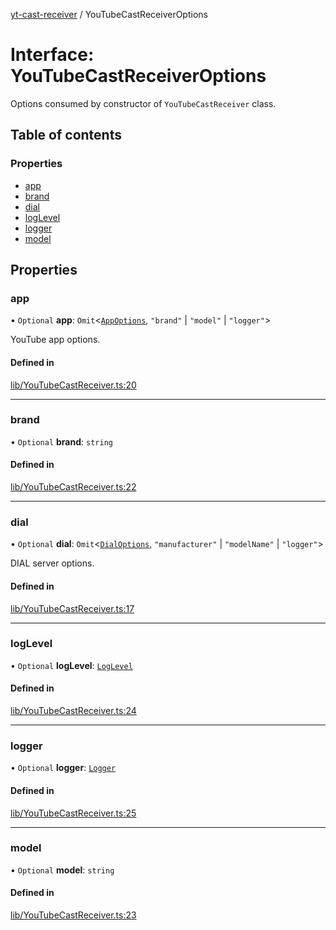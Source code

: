 [yt-cast-receiver](../README.md) / YouTubeCastReceiverOptions

# Interface: YouTubeCastReceiverOptions

Options consumed by constructor of `YouTubeCastReceiver` class.

## Table of contents

### Properties

- [app](YouTubeCastReceiverOptions.md#app)
- [brand](YouTubeCastReceiverOptions.md#brand)
- [dial](YouTubeCastReceiverOptions.md#dial)
- [logLevel](YouTubeCastReceiverOptions.md#loglevel)
- [logger](YouTubeCastReceiverOptions.md#logger)
- [model](YouTubeCastReceiverOptions.md#model)

## Properties

### app

• `Optional` **app**: `Omit`<[`AppOptions`](AppOptions.md), ``"brand"`` \| ``"model"`` \| ``"logger"``\>

YouTube app options.

#### Defined in

[lib/YouTubeCastReceiver.ts:20](https://github.com/patrickkfkan/yt-cast-receiver/blob/9c3f7bb/src/lib/YouTubeCastReceiver.ts#L20)

___

### brand

• `Optional` **brand**: `string`

#### Defined in

[lib/YouTubeCastReceiver.ts:22](https://github.com/patrickkfkan/yt-cast-receiver/blob/9c3f7bb/src/lib/YouTubeCastReceiver.ts#L22)

___

### dial

• `Optional` **dial**: `Omit`<[`DialOptions`](DialOptions.md), ``"manufacturer"`` \| ``"modelName"`` \| ``"logger"``\>

DIAL server options.

#### Defined in

[lib/YouTubeCastReceiver.ts:17](https://github.com/patrickkfkan/yt-cast-receiver/blob/9c3f7bb/src/lib/YouTubeCastReceiver.ts#L17)

___

### logLevel

• `Optional` **logLevel**: [`LogLevel`](../README.md#loglevel)

#### Defined in

[lib/YouTubeCastReceiver.ts:24](https://github.com/patrickkfkan/yt-cast-receiver/blob/9c3f7bb/src/lib/YouTubeCastReceiver.ts#L24)

___

### logger

• `Optional` **logger**: [`Logger`](Logger.md)

#### Defined in

[lib/YouTubeCastReceiver.ts:25](https://github.com/patrickkfkan/yt-cast-receiver/blob/9c3f7bb/src/lib/YouTubeCastReceiver.ts#L25)

___

### model

• `Optional` **model**: `string`

#### Defined in

[lib/YouTubeCastReceiver.ts:23](https://github.com/patrickkfkan/yt-cast-receiver/blob/9c3f7bb/src/lib/YouTubeCastReceiver.ts#L23)
